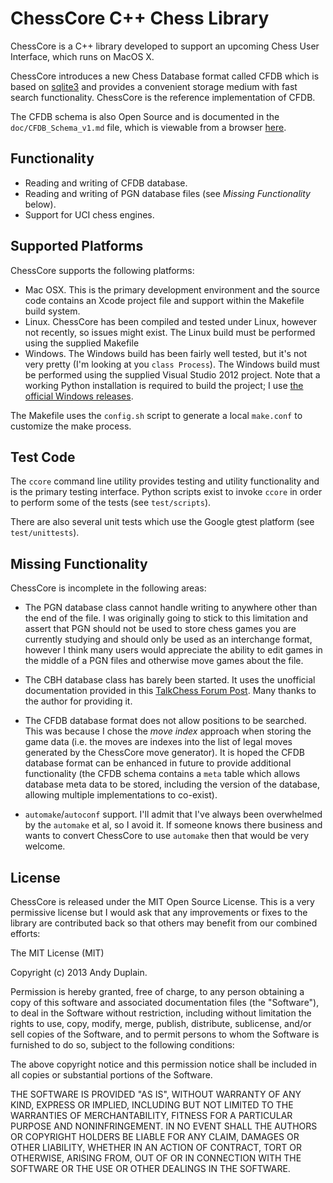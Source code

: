 ChessCore C++ Chess Library
===========================

ChessCore is a C++ library developed to support an upcoming Chess User Interface, which runs on MacOS X.

ChessCore introduces a new Chess Database format called CFDB which is based on [sqlite3](http://www.sqlite.org) and provides a convenient storage medium with fast search functionality.  ChessCore is the reference implementation of CFDB.

The CFDB schema is also Open Source and is documented in the `doc/CFDB_Schema_v1.md` file, which is viewable from a browser [here](https://github.com/trojanfoe/ChessCore/blob/master/doc/CFDB_Schema_v1.md).

Functionality
-------------

 - Reading and writing of CFDB database.
 - Reading and writing of PGN database files (see *Missing Functionality* below).
 - Support for UCI chess engines.

Supported Platforms
-------------------

ChessCore supports the following platforms:

 - Mac OSX.  This is the primary development environment and the source code contains an Xcode project file and support within the Makefile build system.
 - Linux.  ChessCore has been compiled and tested under Linux, however not recently, so issues might exist.  The Linux build must be performed using the supplied Makefile
 - Windows.  The Windows build has been fairly well tested, but it's not very pretty (I'm looking at you `class Process`).  The Windows build must be performed using the supplied Visual Studio 2012 project.  Note that a working Python installation is required to build the project; I use [the official Windows releases](http://www.python.org/download/releases).
 
The Makefile uses the `config.sh` script to generate a local `make.conf` to customize the make process.

Test Code
---------

The `ccore` command line utility provides testing and utility functionality and is the primary testing interface.  Python scripts exist to invoke `ccore` in order to perform some of the tests (see `test/scripts`).

There are also several unit tests which use the Google gtest platform (see `test/unittests`).

Missing Functionality
---------------------

ChessCore is incomplete in the following areas:

 - The PGN database class cannot handle writing to anywhere other than the end of the file.  I was originally going to stick to this limitation and assert that PGN should not be used to store chess games you are currently studying and should only be used as an interchange format, however I think many users would appreciate the ability to edit games in the middle of a PGN files and otherwise move games about the file.
 
 - The CBH database class has barely been started.  It uses the unofficial documentation provided in this [TalkChess Forum Post](http://talkchess.com/forum/viewtopic.php?p=287896&highlight=#287896).  Many thanks to the author for providing it.
 
 - The CFDB database format does not allow positions to be searched.  This was because I chose the *move index* approach when storing the game data (i.e. the moves are indexes into the list of legal moves generated by the ChessCore move generator).  It is hoped the CFDB database format can be enhanced in future to provide additional functionality (the CFDB schema contains a `meta` table which allows database meta data to be stored, including the version of the database, allowing multiple implementations to co-exist).

 - `automake`/`autoconf` support.  I'll admit that I've always been overwhelmed by the `automake` et al, so I avoid it.  If someone knows there business and wants to convert ChessCore to use `automake` then that would be very welcome.

License
-------

ChessCore is released under the MIT Open Source License.  This is a very permissive license but I would ask that any improvements or fixes to the library are contributed back so that others may benefit from our combined efforts:

The MIT License (MIT)

Copyright (c) 2013 Andy Duplain.

Permission is hereby granted, free of charge, to any person obtaining a copy of this software and associated documentation files (the "Software"), to deal in the Software without restriction, including without limitation the rights to use, copy, modify, merge, publish, distribute, sublicense, and/or sell copies of the Software, and to permit persons to whom the Software is furnished to do so, subject to the following conditions:

The above copyright notice and this permission notice shall be included in all copies or substantial portions of the Software.

THE SOFTWARE IS PROVIDED "AS IS", WITHOUT WARRANTY OF ANY KIND, EXPRESS OR
IMPLIED, INCLUDING BUT NOT LIMITED TO THE WARRANTIES OF MERCHANTABILITY, FITNESS FOR A PARTICULAR PURPOSE AND NONINFRINGEMENT. IN NO EVENT SHALL THE AUTHORS OR COPYRIGHT HOLDERS BE LIABLE FOR ANY CLAIM, DAMAGES OR OTHER LIABILITY, WHETHER IN AN ACTION OF CONTRACT, TORT OR OTHERWISE, ARISING FROM, OUT OF OR IN CONNECTION WITH THE SOFTWARE OR THE USE OR OTHER DEALINGS IN THE SOFTWARE.


